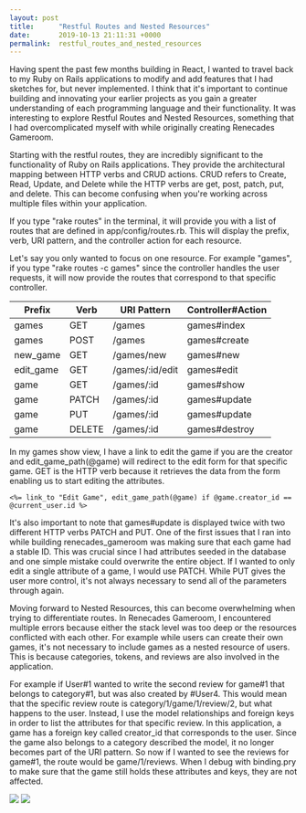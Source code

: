 ```yaml
---
layout: post
title:      "Restful Routes and Nested Resources"
date:       2019-10-13 21:11:31 +0000
permalink:  restful_routes_and_nested_resources
---
```


Having spent the past few months building in React, I wanted to travel back to my Ruby on Rails applications to modify and add features that I had sketches for, but never implemented. I think that it's important to continue building and innovating your earlier projects as you gain a greater understanding of each programming language and their functionality. It was interesting to explore Restful Routes and Nested Resources, something that I had overcomplicated myself with while originally creating Renecades Gameroom. 

Starting with the restful routes, they are incredibly significant to the functionality of Ruby on Rails applications. They provide the architectural mapping between HTTP verbs and CRUD actions. CRUD refers to Create, Read, Update, and Delete while the HTTP verbs are get, post, patch, put, and delete. This can become confusing when you're working across multiple files within your application. 

If you type "rake routes" in the terminal, it will provide you with a list of routes that are defined in app/config/routes.rb. This will display the prefix, verb, URI pattern, and the controller action for each resource. 

Let's say you only wanted to focus on one resource. For example "games", if you type "rake routes -c games" since the controller handles the user requests, it will now provide the routes that correspond to that specific controller.

| Prefix | Verb | URI Pattern | Controller#Action |
| -------- | -------- | -------- | -------- |
| games | GET | /games | games#index |
| games | POST  | /games  | games#create |
| new_game | GET | /games/new | games#new |
| edit_game | GET | /games/:id/edit | games#edit |
| game | GET | /games/:id | games#show |
| game | PATCH | /games/:id | games#update |
| game | PUT | /games/:id | games#update |
| game | DELETE | /games/:id | games#destroy |

In my games show view, I have a link to edit the game if you are the creator and edit_game_path(@game) will redirect to the edit form for that specific game. GET is the HTTP verb because it retrieves the data from the form enabling us to start editing the attributes.

```
<%= link_to "Edit Game", edit_game_path(@game) if @game.creator_id == @current_user.id %>
```

It's also important to note that games#update is displayed twice with two different HTTP verbs PATCH and PUT. One of the first issues that I ran into while building renecades_gameroom was making sure that each game had a stable ID. This was crucial since I had attributes seeded in the database and one simple mistake could overwrite the entire object. If I wanted to only edit a single attribute of a game, I would use PATCH. While PUT gives the user more control, it's not always necessary to send all of the parameters through again. 

Moving forward to Nested Resources, this can become overwhelming when trying to differentiate routes. In Renecades Gameroom, I encountered multiple errors because either the stack level was too deep or the resources conflicted with each other. For example while users can create their own games, it's not necessary to include games as a nested resource of users. This is because categories, tokens, and reviews are also involved in the application. 

For example if User#1 wanted to write the second review for game#1 that belongs to category#1, but was also created by #User4. This would mean that the specific review route is category/1/game/1/review/2, but what happens to the user. Instead, I use the model relationships and foreign keys in order to list the attributes for that specific review. In this application, a game has a foreign key called creator_id that corresponds to the user. Since the game also belongs to a category described the model, it no longer becomes part of the URI pattern. So now if I wanted to see the reviews for game#1, the route would be game/1/reviews. When I debug with binding.pry to make sure that the game still holds these attributes and keys, they are not affected. 

![](https://i.imgur.com/ZfECfCQ.png)
![](https://i.imgur.com/FwxXGCP.png)




